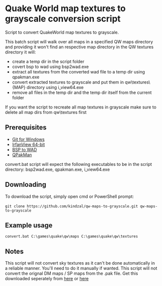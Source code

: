 # Quake World map textures to grayscale conversion script
Script to convert QuakeWorld map textures to grayscale.

This batch script will walk over all maps in a specified QW maps directory and providing 
it won't find an respective map directory in the QW textures directory it will:
- create a temp dir in the script folder
- covert bsp to wad using bsp2wad.exe
- extract all textures from the converted wad file to a temp dir using qpakman.exe
- convert extracted textures to grayscale and put them in qw\textures\\{MAP} directory using i_view64.exe
- remove all files in the temp dir and the temp dir itself from the current folder

If you want the script to recreate all map textures in grayscale make sure to delete all map dirs from qw\textures first

## Prerequisites
- <a href="https://git-scm.com/download/win" rel="nofollow">Git for Windows</a>
- <a href="https://www.irfanview.com/64bit.htm" rel="nofollow">IrfanView 64-bit</a>
- <a href="https://joshua.itch.io/quake-tools?download" rel="nofollow">BSP to WAD</a>
- <a href="https://www.quaddicted.com/files/tools/qpakman-062b.zip" rel="nofollow">QPakMan</a>

convert.bat script will expect the following executables to be in the script directory: bsp2wad.exe, qpakman.exe, i_view64.exe

## Downloading
To download the script, simply open cmd or PowerShell prompt: <br/><br/>
`git clone https://github.com/kindzal/qw-maps-to-grayscale.git qw-maps-to-grayscale`

## Example usage
`convert.bat C:\games\quake\qw\maps C:\games\quake\qw\textures`

## Notes
This script will not convert sky textures as it can't be done automatically in a reliable manner. You'll need to do it manually if wanted. 
This script will not convert the orignal DM maps / SP maps from the .pak file. Get this downloaded seperately from <a href="https://www.quakeworld.nu/forum/topic/2042/37310/greyish-textures-pack-clean-simple/" rel="nofollow">here</a> or <a href="https://gfx.quakeworld.nu/browse/textures/" rel="nofollow">here</a>
